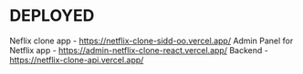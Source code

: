 DEPLOYED
========

Neflix clone app - https://netflix-clone-sidd-oo.vercel.app/
Admin Panel for Netflix app - https://admin-netflix-clone-react.vercel.app/
Backend - https://netflix-clone-api.vercel.app/